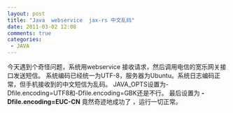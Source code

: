 ```yaml
---
layout: post
title: "Java  webservice  jax-rs 中文乱码"
date: 2011-03-02 12:08
comments: true
categories:
 - JAVA
---
```


今天遇到个奇怪问题，系统用webservice 接收请求，然后调用电信的宽乐网关接口发送短信。
系统编码已经统一为UTF-8，服务器为Ubuntu。系统日志编码正常，但手机接收到的中文短信为乱码。
JAVA_OPTS设置为-Dfile.encoding=UTF8和-Dfile.encoding=GBK还是不行。
最后设置为 **-Dfile.encoding=EUC-CN** 竟然奇迹地成功了 ，运行一切正常。

